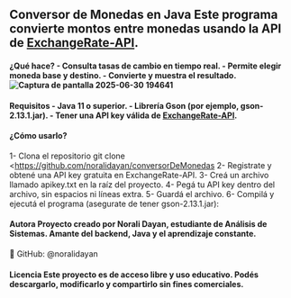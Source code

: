## Conversor de Monedas en Java Este programa convierte montos entre monedas usando la API de [ExchangeRate-API](https://www.exchangerate-api.com/).

#### ¿Qué hace? - Consulta tasas de cambio en tiempo real. - Permite elegir moneda base y destino. - Convierte y muestra el resultado. ![Captura de pantalla 2025-06-30 194641](https://github.com/user-attachments/assets/cadea513-2f26-40da-8201-f13ee27ad45a)

#### Requisitos - Java 11 o superior. - Librería Gson (por ejemplo, gson-2.13.1.jar). - Tener una API key válida de [ExchangeRate-API](https://www.exchangerate-api.com/).

#### ¿Cómo usarlo? 
1- Clona el repositorio git clone <https://github.com/noralidayan/conversorDeMonedas 
2- Registrate y obtené una API key gratuita en ExchangeRate-API. 
3- Creá un archivo llamado apikey.txt en la raíz del proyecto. 
4- Pegá tu API key dentro del archivo, sin espacios ni líneas extra. 
5- Guardá el archivo. 
6- Compilá y ejecutá el programa (asegurate de tener gson-2.13.1.jar):

#### Autora Proyecto creado por Norali Dayan, estudiante de Análisis de Sistemas. Amante del backend, Java y el aprendizaje constante. 
🌱 GitHub: @noralidayan

#### Licencia Este proyecto es de acceso libre y uso educativo. Podés descargarlo, modificarlo y compartirlo sin fines comerciales.
